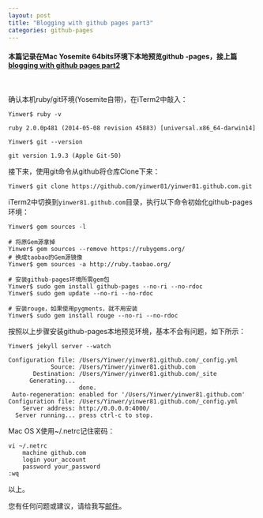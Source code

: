 ```yaml
---
layout: post
title: "Blogging with github pages part3"
categories: github-pages
---
```

#### 本篇记录在Mac Yosemite 64bits环境下本地预览github -pages，接上篇[blogging with github pages part2](/20140914/blogging-with-github-pages-part2/)
<br />

确认本机ruby/git环境(Yosemite自带)，在iTerm2中敲入：

	Yinwer$ ruby -v

	ruby 2.0.0p481 (2014-05-08 revision 45883) [universal.x86_64-darwin14]

	Yinwer$ git --version

	git version 1.9.3 (Apple Git-50)

接下来，使用git命令从github将仓库Clone下来：

	Yinwer$ git clone https://github.com/yinwer81/yinwer81.github.com.git

iTerm2中切换到`yinwer81.github.com`目录，执行以下命令初始化github-pages环境：
	
	Yinwer$ gem sources -l

    # 将原Gem源拿掉
    Yinwer$ gem sources --remove https://rubygems.org/
    # 换成taobao的Gem源镜像
    Yinwer$ gem sources -a http://ruby.taobao.org/

    # 安装github-pages环境所需gem包
    Yinwer$ sudo gem install github-pages --no-ri --no-rdoc
    Yinwer$ sudo gem update --no-ri --no-rdoc

    # 安装rouge，如果使用pygments，就不用安装
    Yinwer$ sudo gem install rouge --no-ri --no-rdoc

按照以上步骤安装github-pages本地预览环境，基本不会有问题，如下所示：
    
    Yinwer$ jekyll server --watch

    Configuration file: /Users/Yinwer/yinwer81.github.com/_config.yml
                Source: /Users/Yinwer/yinwer81.github.com
           Destination: /Users/Yinwer/yinwer81.github.com/_site
          Generating...
                        done.
     Auto-regeneration: enabled for '/Users/Yinwer/yinwer81.github.com'
    Configuration file: /Users/Yinwer/yinwer81.github.com/_config.yml
        Server address: http://0.0.0.0:4000/
      Server running... press ctrl-c to stop.

Mac OS X使用~/.netrc记住密码：

    vi ~/.netrc
        machine github.com
        login your_account
        password your_password
    :wq

以上。

您有任何问题或建议，请给我写[邮件](mailto:yinwer81@gmail.com)。

